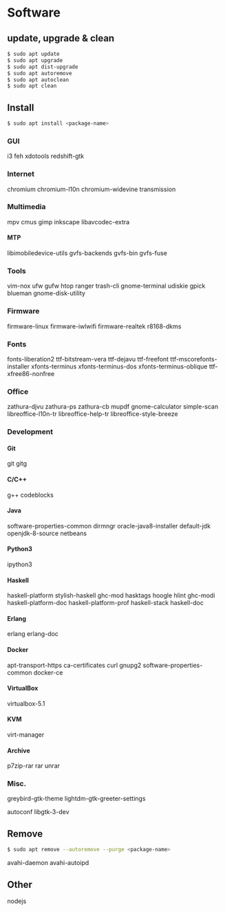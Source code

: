 # Software

## update, upgrade & clean

```bash
$ sudo apt update
$ sudo apt upgrade
$ sudo apt dist-upgrade
$ sudo apt autoremove
$ sudo apt autoclean
$ sudo apt clean
```

## Install

```bash
$ sudo apt install <package-name>
```

### GUI
i3 feh xdotools
redshift-gtk

### Internet
chromium chromium-l10n chromium-widevine
transmission

### Multimedia
mpv cmus
gimp inkscape
libavcodec-extra

#### MTP
libimobiledevice-utils
gvfs-backends
gvfs-bin
gvfs-fuse

### Tools
vim-nox
ufw gufw
htop
ranger
trash-cli
gnome-terminal
udiskie
gpick
blueman
gnome-disk-utility

### Firmware
firmware-linux firmware-iwlwifi
firmware-realtek r8168-dkms

### Fonts
fonts-liberation2 ttf-bitstream-vera ttf-dejavu ttf-freefont ttf-mscorefonts-installer
xfonts-terminus xfonts-terminus-dos xfonts-terminus-oblique
ttf-xfree86-nonfree 

### Office
zathura-djvu zathura-ps zathura-cb
mupdf
gnome-calculator
simple-scan
libreoffice-l10n-tr
libreoffice-help-tr
libreoffice-style-breeze

### Development

#### Git
git gitg

#### C/C++
g++
codeblocks

#### Java
software-properties-common
dirmngr
oracle-java8-installer
default-jdk
openjdk-8-source
netbeans

#### Python3
ipython3

#### Haskell
haskell-platform
stylish-haskell ghc-mod hasktags hoogle hlint ghc-modi
haskell-platform-doc haskell-platform-prof haskell-stack
haskell-doc

#### Erlang
erlang
erlang-doc

#### Docker
apt-transport-https
ca-certificates
curl
gnupg2
software-properties-common
docker-ce

#### VirtualBox
virtualbox-5.1

#### KVM
virt-manager

#### Archive
p7zip-rar rar unrar

### Misc.
greybird-gtk-theme
lightdm-gtk-greeter-settings

autoconf
libgtk-3-dev

## Remove

```bash
$ sudo apt remove --autoremove --purge <package-name>
```

avahi-daemon
avahi-autoipd

## Other
nodejs

